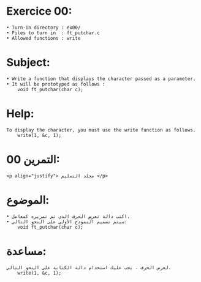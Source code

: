 # Exercice 00:
	• Turn-in directory : ex00/
	• Files to turn in  : ft_putchar.c
	• Allowed functions : write
# Subject:
	• Write a function that displays the character passed as a parameter.
	• It will be prototyped as follows :
		void ft_putchar(char c);
# Help:
	To display the character, you must use the write function as follows.
		write(1, &c, 1);

# التمرين 00:
	<p align="justify"> مجلد التسليم </p>
# الموضوع:
	• اكتب دالة تعرض الحرف الذي تم تمريره كمعامل.
	• سيتم تصميم النموذج الأولي على النحو التالي:
		void ft_putchar(char c);
# مساعدة:
	لعرض الحرف ، يجب عليك استخدام دالة الكتابة على النحو التالي.
		write(1, &c, 1);
